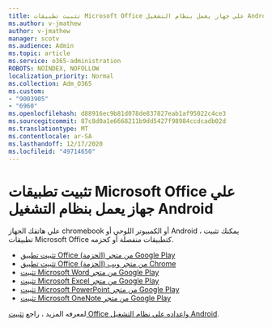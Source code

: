 ```yaml
---
title: تثبيت تطبيقات Microsoft Office علي جهاز يعمل بنظام التشغيل Android
ms.author: v-jmathew
author: v-jmathew
manager: scotv
ms.audience: Admin
ms.topic: article
ms.service: o365-administration
ROBOTS: NOINDEX, NOFOLLOW
localization_priority: Normal
ms.collection: Adm_O365
ms.custom:
- "9003905"
- "6960"
ms.openlocfilehash: d88916ec9b81d078de837827eab1af95022c4ce3
ms.sourcegitcommit: 87c8d0a1e6668211b9dd5427f98984ccdcadb02d
ms.translationtype: MT
ms.contentlocale: ar-SA
ms.lasthandoff: 12/17/2020
ms.locfileid: "49714650"
---
```

# <a name="install-microsoft-office-apps-on-an-android-device"></a>تثبيت تطبيقات Microsoft Office علي جهاز يعمل بنظام التشغيل Android

علي هاتفك الجهاز chromebook أو الكمبيوتر اللوحي أو Android ، يمكنك تثبيت تطبيقات Microsoft Office كتطبيقات منفصلة أو كحزمه.

- [تثبيت تطبيق Office (الحزمة) من متجر Google Play](https://go.microsoft.com/fwlink/?linkid=2137009)
- [تثبيت تطبيق Office (الحزمة) من متجر ويب Chrome](https://go.microsoft.com/fwlink/?linkid=2137212)
- [تثبيت Microsoft Word من متجر Google Play](https://go.microsoft.com/fwlink/?linkid=2136994)
- [تثبيت Microsoft Excel من متجر Google Play](https://go.microsoft.com/fwlink/?linkid=2137120)
- [تثبيت Microsoft PowerPoint من متجر Google Play](https://go.microsoft.com/fwlink/?linkid=2137121)
- [تثبيت Microsoft OneNote من متجر Google Play](https://go.microsoft.com/fwlink/?linkid=2137211)

لمعرفه المزيد ، راجع [تثبيت Office واعداده علي نظام التشغيل Android](https://go.microsoft.com/fwlink/?linkid=2135287).
